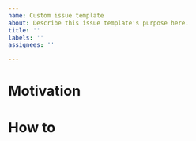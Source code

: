 ```yaml
---
name: Custom issue template
about: Describe this issue template's purpose here.
title: ''
labels: ''
assignees: ''

---
```


# Motivation

# How to
